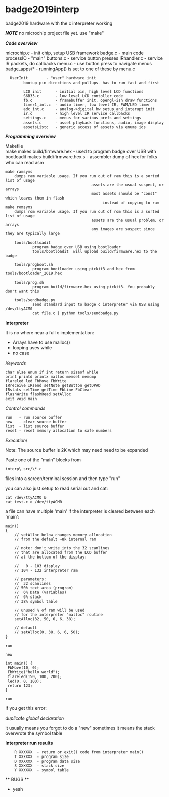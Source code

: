 # badge2019interp
badge2019 hardware with the c interpreter working

***NOTE***
no microchip project file yet. use "make"



***Code overview***

  microchip.c       - init chip, setup USB framework
    badge.c         - main code
      processIO     - "main"
        buttons.c     - service button presses
        IRhandler.c   - service IR packets, do callbacks
        menu.c        - use button press to navigate menus
           badge_apps/*  - runningApp() is set to one of these by menu.c

      UserInit        - "user" hardware init
			bootup pin directions and pullups- has to run fast and first

			LCD init      - initial pin, high level LCD functions
			S6B33.c       - low level LCD contoller code
			fb.c          - framebuffer init, opengl-ish draw functions
			timer1_int.c  - audio timer, low level IR, PWM/LED timer
			adc_int.c     - analog->digital hw setup and interupt init
			ir.c          - high level IR service callbacks
			settings.c    - menus for various prefs and settings
			assets.c      - asset playback functions, audio, image display
			assetsListc   - generic access of assets via enums ids



***Programming overview***

   Makefile   
	make
		makes build/firmware.hex   - used to program badge over USB with bootloadit
		makes build/firmware.hex.s - assembler dump of hex for folks who can read asm

	make ramsyms
		dumps ram variable usage. If you run out of ram this is a sorted list of usage
                                          assets are the usual suspect, or arrays
                                          most assets should be "const" which leaves them in flash 
                                               instead of copying to ram
	make romsyms
		dumps rom variable usage. If you run out of rom this is a sorted list of usage
                                          assets are the usual problem, or arrays
                                          any images are suspect since they are typically large

        tools/bootloadit
                program badge over USB using bootloader
                tools/bootloadit  will upload build/firmware.hex to the badge

        tools/progboot.sh
                program bootloader using pickit3 and hex from tools/bootloader_2019.hex

        tools/prog.sh
                program build/firmware.hex using pickit3. You probably don't want this

        tools/sendbadge.py
                send standard input to badge c interpreter via USB using /dev/ttyACM0
                cat file.c | python tools/sendbadge.py


**Interpreter**

It is no where near a full c implementation:

- Arrays have to use malloc()
- looping uses while
- no case

*Keywords*

```
char else enum if int return sizeof while
print printd printx malloc memset memcmp
flareled led FbMove FbWrite
IRreceive IRsend setNote getButton getDPAD
IRstats setTime getTime FbLine FbClear
flashWrite flashRead setAlloc
exit void main
```


*Control commands*
```
run   - run source buffer
new   - clear source buffer
list  - list source buffer
reset - reset memory allocation to safe numbers
```

*Execution*/

Note:
The source buffer is 2K which may need need to be expanded

Paste one of the "main" blocks from 
```
interp\_src/\*.c

```
files into a screen/terminal session and then type "run"

you can also just setup to read serial out and cat:
```
cat /dev/ttyACMO &
cat test.c > /dev/ttyACM0
```

a file can have multiple 'main' if the interpreter
is cleared between each 'main':

```
main()
{
    // setAlloc below changes memory allocation
    // from the default ~8k internal ram

    // note: don't write into the 32 scanlines
    // that are allocated from the LCD buffer
    // at the bottom of the display:

    //   0 - 103 display
    // 104 - 132 interpreter ram

    // parameters:
    //  32 scanlines
    // 50% text area (program)
    //  6% Data (variables)
    //  6% stack
    // 38% symbol table

    // unused % of ram will be used
    // for the interpreter "malloc" routine
    setAlloc(32, 50, 6, 6, 38);

    // default
    // setAlloc(0, 38, 6, 6, 50);
}

run

new

int main() {
 FbMove(10, 0);
 FbWrite("hello world");
 flareled(150, 100, 200);
 led(0, 0, 100);
 return 123;
}

run
```

If you get this error:

*duplicate global declaration*

it usually means you forgot to do a "new"
sometimes it means the stack overwrote
the symbol table



**Interpreter run results**

```
    R XXXXXX  - return or exit() code from interpreter main()
    T XXXXXX  - program size
    D XXXXXX  - program data size
    S XXXXXX  - stack size
    Y XXXXXX  - symbol table
```

** BUGS **

 - yeah
